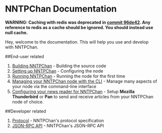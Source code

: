 NNTPChan Documentation
======================
**WARNING: Caching with redis was deprecated in [commit 96de42](https://github.com/majestrate/srndv2/commit/96de42bf5d689a54d27871c9f8bc4ef3d0cdbefc). Any reference to redis as a cache should be ignored. You should instead use null cache.**

Hey, welcome to the documentation. This will help you use and develop with NNTPChan.

##End-user related

1. [Building NNTPChan](building.md) -  Building the source code
2. [Setting up NNTPChan](setting-up.md) - Configuring the node
3. [Running NNTPChan](running.md) - Running the node for the first time
4. [Managing your NNTPChan node with the CLI](cli.md) -  Manage many aspects of your node via the command-line interface
5. [Configuring your news reader for NNTPChan](extras/configure-newsreader.md) - Setup **Mozilla Thunderbird** or **Pan** to send and receive articles from your NNTPChan node of choice.

##Developer related

1. [Protocol](developer/protocol.md) - NNTPChan's protocol specification
2. [JSON-RPC API](developer/api.md) - NNTPChan's JSON-RPC API
